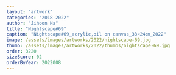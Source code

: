 ```yaml
---
layout: "artwork"
categories: "2018-2022"
author: "Jihoon Ha"
title: "Nightscape#69"
caption: "Nightscape#69_acrylic,oil on canvas_33×24㎝_2022"
image: /assets/images/artworks/2022/nightscape-69.jpg
thumb: /assets/images/artworks/2022/thumbs/nightscape-69.jpg
order: 3220
sizeScore: 02
orderByYear: 2022008
---
```

